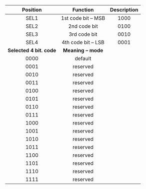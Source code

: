 | **Position** | **Function** | **Description** |
| :---: | :---: | :---: |
| SEL1 | 1st code bit – MSB | 1000 |
| SEL2 | 2nd code bit | 0100 |
| SEL3 | 3rd code bit | 0010 |
| SEL4 | 4th code bit – LSB | 0001 |
| **Selected 4 bit. code** | **Meaning – mode** |
| 0000 | default |
| 0001 | reserved |
| 0010 | reserved |
| 0011 | reserved |
| 0100 | reserved |
| 0101 | reserved |
| 0110 | reserved |
| 0111 | reserved |
| 1000 | reserved |
| 1001 | reserved |
| 1010 | reserved |
| 1011 | reserved |
| 1100 | reserved |
| 1101 | reserved |
| 1110 | reserved |
| 1111 | reserved |
